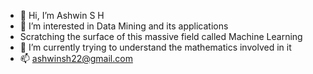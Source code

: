 - 👋 Hi, I’m Ashwin S H
- 👀 I’m interested in Data Mining and its applications
- Scratching the surface of this massive field called Machine Learning 
- 🌱 I’m currently trying to understand the mathematics involved in it
- 📫 ashwinsh22@gmail.com

<!---
AshwinSH2000/AshwinSH2000 is a ✨ special ✨ repository because its `README.md` (this file) appears on your GitHub profile.
You can click the Preview link to take a look at your changes.
--->
